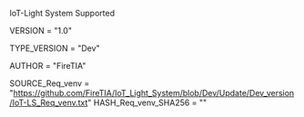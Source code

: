IoT-Light System Supported


VERSION = "1.0"

TYPE_VERSION = "Dev"

AUTHOR = "FireTIA"


SOURCE_Req_venv = "https://github.com/FireTIA/IoT_Light_System/blob/Dev/Update/Dev_version/IoT-LS_Req_venv.txt"
HASH_Req_venv_SHA256 = ""

